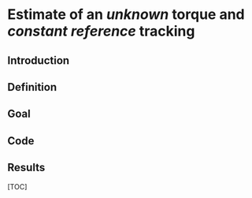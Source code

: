 # Estimate of an *unknown* torque and *constant reference* tracking 

## Introduction

## Definition

## Goal

## Code

## Results

[TOC]
